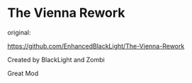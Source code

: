 # The Vienna Rework
 
original: 

https://github.com/EnhancedBlackLight/The-Vienna-Rework 

Created by BlackLight and Zombi

Great Mod
